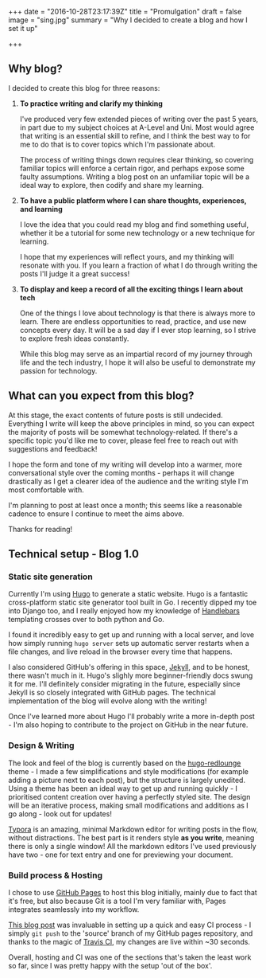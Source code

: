 +++
date = "2016-10-28T23:17:39Z"
title = "Promulgation"
draft = false
image = "sing.jpg"
summary = "Why I decided to create a blog and how I set it up"

+++



## Why blog?

I decided to create this blog for three reasons:

1. **To practice writing and clarify my thinking**

    I've produced very few extended pieces of writing over the past 5 years, in part due to my subject choices at A-Level and Uni. Most would agree that writing is an essential skill to refine, and I think the best way to for me to do that is to cover topics which I'm passionate about.

    The process of writing things down requires clear thinking, so covering familiar topics will enforce a certain rigor, and perhaps expose some faulty assumptions. Writing a blog post on an unfamiliar topic will be a ideal way to explore, then codify and share my learning.

2. **To have a public platform where I can share thoughts, experiences, and learning**

    I love the idea that you could read my blog and find something useful, whether it be a tutorial for some new technology or a new technique for learning.

    I hope that my experiences will reflect yours, and my thinking will resonate with you. If you learn a fraction of what I do through writing the posts I'll judge it a great success!

3. **To display and keep a record of all the exciting things I learn about tech**

    One of the things I love about technology is that there is always more to learn. There are endless opportunities to read, practice, and use new concepts every day. It will be a sad day if I ever stop learning, so I strive to explore fresh ideas constantly.

    While this blog may serve as an impartial record of my journey through life and the tech industry, I hope it will also be useful to demonstrate my passion for technology.






## What can you expect from this blog?

At this stage, the exact contents of future posts is still undecided. Everything I write will keep the above principles in mind, so you can expect the majority of posts will be somewhat technology-related. If there's a specific topic you'd like me to cover, please feel free to reach out with suggestions and feedback!

I hope the form and tone of my writing will develop into a warmer, more conversational style over the coming months - perhaps it will change drastically as I get a clearer idea of the audience and the writing style I'm most comfortable with.

I'm planning to post at least once a month; this seems like a reasonable cadence to ensure I continue to meet the aims above.



Thanks for reading!





## Technical setup - Blog 1.0

### Static site generation

Currently I'm using [Hugo](https://gohugo.io/) to generate a static website. Hugo is a fantastic cross-platform static site generator tool built in Go. I recently dipped my toe into Django too, and I really enjoyed how my knowledge of [Handlebars](http://handlebarsjs.com/) templating  crosses over to both python and Go.

I found it incredibly easy to get up and running with a local server, and love how simply running `hugo server` sets up automatic server restarts when a file changes, and live reload  in the browser every time that happens.

I also considered GitHub's offering in this space, [Jekyll](https://jekyllrb.com/), and to be honest, there wasn't much in it. Hugo's slighly more beginner-friendly docs swung it for me. I'll definitely consider migrating in the future, especially since Jekyll is so closely integrated with GitHub pages. The technical implementation of the blog will evolve along with the writing!

Once I've learned more about Hugo I'll probably write a more in-depth post - I'm also hoping to contribute to the project on GitHub in the near future.



### Design & Writing

The look and feel of the blog is currently based on the [hugo-redlounge](https://github.com/tmaiaroto/hugo-redlounge) theme - I made a few simplifications and style modifications (for example adding a picture next to each post), but the structure is largely unedited. Using a theme has been an ideal way to get up and running quickly - I prioritised content creation over having a perfectly styled site. The design will be an iterative process, making small modifications and additions as I go along - look out for updates!



[Typora](https://typora.io/) is an amazing, minimal Markdown editor for writing posts in the flow, without distractions. The best part is it renders style **as you write**, meaning there is only a single window! All the markdown editors I've used previously have two - one for text entry and one for previewing your document.



### Build process & Hosting

I chose to use [GitHub Pages](https://pages.github.com/) to host this blog initially, mainly due to fact that it's free, but also because Git is a tool I'm very familiar with, Pages integrates seamlessly into my workflow.

[This blog post](https://blog.christophvoigt.com/setting-up-hugo-with-github-pages/) was invaluable in setting up a quick and easy CI process - I simply `git push` to the 'source' branch of my GitHub pages repository, and thanks to the magic of [Travis CI](https://travis-ci.org/), my changes are live within ~30 seconds.

Overall, hosting and CI was one of the sections that's taken the least work so far, since I was pretty happy with the setup 'out of the box'.
